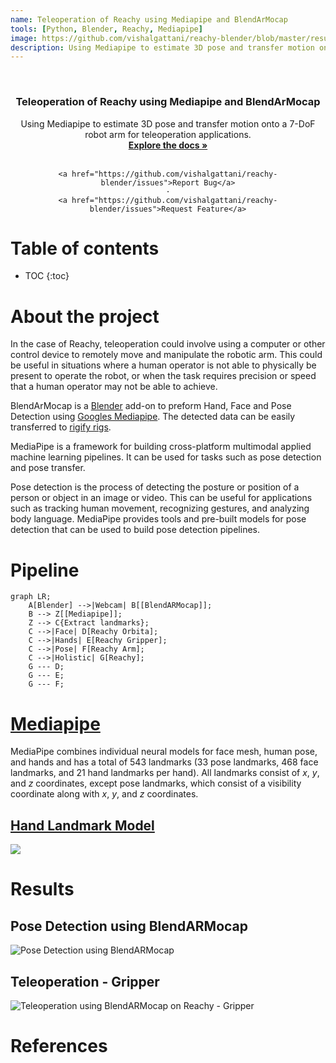 ```yaml
---
name: Teleoperation of Reachy using Mediapipe and BlendArMocap
tools: [Python, Blender, Reachy, Mediapipe]
image: https://github.com/vishalgattani/reachy-blender/blob/master/results/pose_transfer.gif?raw=true
description: Using Mediapipe to estimate 3D pose and transfer motion onto a 7-DoF robot arm for teleoperation applications.
---
```


<!-- ![srrs_compressed_cropped](https://user-images.githubusercontent.com/24211929/170116184-5f5ef498-213a-4ac2-b7c5-38e7c6b45394.gif)
 -->

<!-- PROJECT LOGO -->
<br />
<div align="center">


<h3 align="center">Teleoperation of Reachy using Mediapipe and BlendArMocap</h3>

  <p align="center">
    Using Mediapipe to estimate 3D pose and transfer motion onto a 7-DoF robot arm for teleoperation applications.
    <br />
    <a href="https://github.com/vishalgattani/reachy-blender"><strong>Explore the docs »</strong></a>
    <br />
    <br />

    <a href="https://github.com/vishalgattani/reachy-blender/issues">Report Bug</a>
    ·
    <a href="https://github.com/vishalgattani/reachy-blender/issues">Request Feature</a>
  </p>
</div>

# Table of contents

* TOC
{:toc}

# About the project

In the case of Reachy, teleoperation could involve using a computer or other control device to remotely move and manipulate the robotic arm. This could be useful in situations where a human operator is not able to physically be present to operate the robot, or when the task requires precision or speed that a human operator may not be able to achieve.

BlendArMocap is a [Blender](https://www.blender.org/) add-on to preform Hand, Face and Pose Detection using [Googles Mediapipe](https://google.github.io/mediapipe/). The detected data can be easily transferred to [rigify rigs](https://docs.blender.org/manual/en/latest/addons/rigging/rigify/index.html).

MediaPipe is a framework for building cross-platform multimodal applied machine learning pipelines. It can be used for tasks such as pose detection and pose transfer.

Pose detection is the process of detecting the posture or position of a person or object in an image or video. This can be useful for applications such as tracking human movement, recognizing gestures, and analyzing body language. MediaPipe provides tools and pre-built models for pose detection that can be used to build pose detection pipelines.

# Pipeline
```mermaid
graph LR;
    A[Blender] -->|Webcam| B[[BlendARMocap]];
    B --> Z[[Mediapipe]];
    Z --> C{Extract landmarks};
    C -->|Face| D[Reachy Orbita];
    C -->|Hands| E[Reachy Gripper];
    C -->|Pose| F[Reachy Arm];
    C -->|Holistic| G[Reachy];
    G --- D;
    G --- E;
    G --- F;
```

# [Mediapipe](https://google.github.io/mediapipe/)

MediaPipe combines individual neural models for face mesh, human pose, and hands and has a total of 543 landmarks (33 pose landmarks, 468 face landmarks, and 21 hand landmarks per hand). All landmarks consist of $x$, $y$, and $z$ coordinates, except pose landmarks, which consist of a visibility coordinate along with $x$, $y$, and $z$ coordinates.

## [Hand Landmark Model](https://google.github.io/mediapipe/solutions/hands.html)

![](https://mediapipe.dev/images/mobile/hand_landmarks.png)


# Results

## Pose Detection using BlendARMocap

![Pose Detection using BlendARMocap](https://github.com/vishalgattani/reachy-blender/blob/master/results/pose_transfer.gif?raw=true)

## Teleoperation - Gripper

![Teleoperation using BlendARMocap on Reachy - Gripper](https://github.com/vishalgattani/reachy-blender/blob/master/results/teleoperation_gripper.gif?raw=true)

# References







